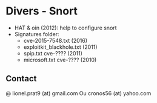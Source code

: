 # Divers - Snort

* HAT & oin (2012): help to configure snort 
* Signatures folder:
  * cve-2015-7548.txt (2016)
  * exploitkit_blackhole.txt (2011)
  * spip.txt cve-???? (2011)
  * microsoft.txt cve-???? (2010)

## Contact

@ lionel.prat9 (at) gmail.com Ou cronos56 (at) yahoo.com

